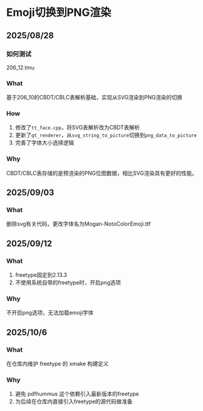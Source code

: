 # Emoji切换到PNG渲染

## 2025/08/28

### 如何测试

206_12.tmu

### What

基于206_10的CBDT/CBLC表解析基础，实现从SVG渲染到PNG渲染的切换

### How

1. 修改了`tt_face.cpp`，将SVG表解析改为CBDT表解析
2. 更新了`qt_renderer`，从`svg_string_to_picture`切换到`png_data_to_picture`
3. 完善了字体大小选择逻辑

### Why

CBDT/CBLC表存储的是预渲染的PNG位图数据，相比SVG渲染具有更好的性能。

## 2025/09/03

### What

删除svg有关代码，更改字体名为Mogan-NotoColorEmoji.ttf

## 2025/09/12
### What
1. freetype固定到2.13.3
2. 不使用系统自带的freetype时，开启png选项

### Why
不开启png选项，无法加载emoji字体

## 2025/10/6
### What
在仓库内维护 freetype 的 xmake 构建定义

### Why
1. 避免 pdfhummus 这个依赖引入最新版本的freetype
2. 为后续在仓库内直接引入freetype的源代码做准备
